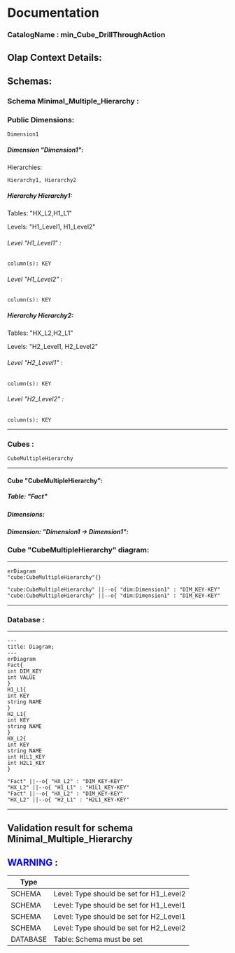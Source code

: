 # Documentation
### CatalogName : min_Cube_DrillThroughAction
## Olap Context Details:
## Schemas:
### Schema Minimal_Multiple_Hierarchy : 
### Public Dimensions:

    Dimension1

##### Dimension "Dimension1":

Hierarchies:

    Hierarchy1, Hierarchy2

##### Hierarchy Hierarchy1:

Tables: "HX_L2,H1_L1"

Levels: "H1_Level1, H1_Level2"

###### Level "H1_Level1" :

    column(s): KEY

###### Level "H1_Level2" :

    column(s): KEY

##### Hierarchy Hierarchy2:

Tables: "HX_L2,H2_L1"

Levels: "H2_Level1, H2_Level2"

###### Level "H2_Level1" :

    column(s): KEY

###### Level "H2_Level2" :

    column(s): KEY

---
### Cubes :

    CubeMultipleHierarchy

---
#### Cube "CubeMultipleHierarchy":

    

##### Table: "Fact"

##### Dimensions:
##### Dimension: "Dimension1 -> Dimension1":

### Cube "CubeMultipleHierarchy" diagram:

---

```mermaid
erDiagram
"cube:CubeMultipleHierarchy"{}

"cube:CubeMultipleHierarchy" ||--o{ "dim:Dimension1" : "DIM_KEY-KEY"
"cube:CubeMultipleHierarchy" ||--o{ "dim:Dimension1" : "DIM_KEY-KEY"
```
---
### Database :
---
```mermaid
---
title: Diagram;
---
erDiagram
Fact{
int DIM_KEY
int VALUE
}
H1_L1{
int KEY
string NAME
}
H2_L1{
int KEY
string NAME
}
HX_L2{
int KEY
string NAME
int H1L1_KEY
int H2L1_KEY
}

"Fact" ||--o{ "HX_L2" : "DIM_KEY-KEY"
"HX_L2" ||--o{ "H1_L1" : "H1L1_KEY-KEY"
"Fact" ||--o{ "HX_L2" : "DIM_KEY-KEY"
"HX_L2" ||--o{ "H2_L1" : "H2L1_KEY-KEY"
```
---
## Validation result for schema Minimal_Multiple_Hierarchy
## <span style='color: blue;'>WARNING</span> : 
|Type|   |
|----|---|
|SCHEMA|Level: Type should be set for H1_Level2|
|SCHEMA|Level: Type should be set for H1_Level1|
|SCHEMA|Level: Type should be set for H2_Level1|
|SCHEMA|Level: Type should be set for H2_Level2|
|DATABASE|Table: Schema must be set|
